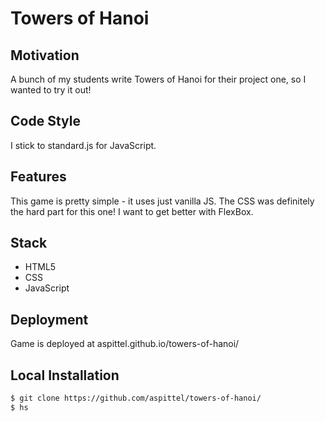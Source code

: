 # Towers of Hanoi

## Motivation
A bunch of my students write Towers of Hanoi for their project one, so I wanted to try it out!

## Code Style
I stick to standard.js for JavaScript.

## Features
This game is pretty simple - it uses just vanilla JS. The CSS was definitely the hard part for this one! I want to get better with FlexBox.

## Stack
* HTML5
* CSS
* JavaScript

## Deployment
Game is deployed at aspittel.github.io/towers-of-hanoi/

## Local Installation
```bash
$ git clone https://github.com/aspittel/towers-of-hanoi/
$ hs
```